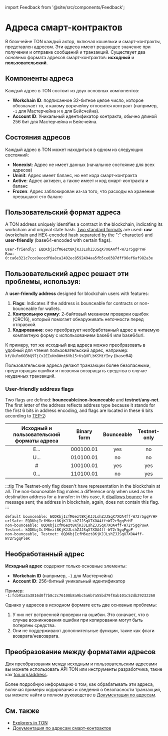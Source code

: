 import Feedback from '@site/src/components/Feedback';

# Адреса смарт-контрактов

В блокчейне TON каждый актор, включая кошельки и смарт-контракты, представлен адресом. Эти адреса имеют решающее значение при получении и отправке сообщений и транзакций. Существует два основных формата адресов смарт-контрактов: **исходный** и **пользовательский**.

## Компоненты адреса

Каждый адрес в TON состоит из двух основных компонентов:

- **Workchain ID**: подписанное 32-битное целое число, которое обозначает то, к какому воркчейну относится контракт (например, `-1` для Мастерчейна и `0` для Бейсчейна).
- **Account ID**: Уникальный идентификатор контракта, обычно длиной 256 бит для Мастерчейна и Бейсчейна.

## Состояния адресов

Каждый адрес в TON может находиться в одном из следующих состояний:

- **Nonexist**: Адрес не имеет данных (начальное состояние для всех адресов)
- **Uninit**: Адрес имеет баланс, но нет кода смарт-контракта
- **Active**: Адрес активен, а также имеет и код смарт-контракта и баланс
- **Frozen**: Адрес заблокирован из-за того, что расходы на хранение превышают его баланс

## Пользовательский формат адреса

A TON address uniquely identifies a contract in the blockchain, indicating its workchain and original state hash. [Two standard formats](/v3/documentation/smart-contracts/addresses#raw-and-user-friendly-addresses) are used: **raw** (workchain and HEX-encoded hash separated by the ":" character) and **user-friendly** (base64-encoded with certain flags).

```
User-friendly: EQDKbjIcfM6ezt8KjKJJLshZJJSqX7XOA4ff-W72r5gqPrHF
Raw: 0:ca6e321c7cce9ecedf0a8ca2492ec8592494aa5fb5ce0387dff96ef6af982a3e
```

## **Пользовательский адрес** решает эти проблемы, используя:

A **user-friendly address** designed for blockchain users with features:

1. **Flags**: Indicates if the address is bounceable for contracts or non-bounceable for wallets.
2. **Контрольную сумму**: 2-байтовый механизм проверки ошибок (CRC16), который помогает обнаруживать неточности перед отправкой.
3. **Кодирование**: оно преобразует необработанный адрес в читаемую компактную форму с использованием base64 или base64url.

К примеру, тот же исходный вид адреса можно преобразовать в удобный для чтения пользовательский адрес, например:\
`kf/8uRo6OBbQ97jCx2EIuKm8Wmt6Vb15+KsQHFLbKSMiYIny` (base64)

Пользовательские адреса делают транзакции более безопасными, предотвращая ошибки и позволяя возвращать средства в случае неудачных транзакций.

### User-friendly address flags

Two flags are defined: **bounceable**/**non-bounceable** and **testnet**/**any-net**. The first letter of the address reflects address type because it stands for the first 6 bits in address encoding, and flags are located in these 6 bits according to [TEP-2](https://github.com/ton-blockchain/TEPs/blob/master/text/0002-address.md#smart-contract-addresses):

|      Исходный и пользовательский форматы адреса      |        Binary form        | Bounceable | Testnet-only |
| :--------------------------------------------------: | :-----------------------: | :--------: | :----------: |
| E... | 000100.01 |     yes    |      no      |
| U... | 010100.01 |     no     |      no      |
|                           #                          | 100100.01 |     yes    |      yes     |
| 0... | 110100.01 |     no     |      yes     |

:::tip
The Testnet-only flag doesn't have representation in the blockchain at all. The non-bounceable flag makes a difference only when used as the destination address for a transfer: in this case, it [disallows bounce](/v3/documentation/smart-contracts/message-management/non-bounceable-messages) for a message sent; the address in blockchain, again, does not contain this flag.
:::

```
default bounceable: EQDKbjIcfM6ezt8KjKJJLshZJJSqX7XOA4ff-W72r5gqPrHF
urlSafe: EQDKbjIcfM6ezt8KjKJJLshZJJSqX7XOA4ff+W72r5gqPrHF
non-bounceable: UQDKbjIcfM6ezt8KjKJJLshZJJSqX7XOA4ff-W72r5gqPuwA
Testnet: kQDKbjIcfM6ezt8KjKJJLshZJJSqX7XOA4ff-W72r5gqPgpP
non-bounceable, Testnet: 0QDKbjIcfM6ezt8KjKJJLshZJJSqX7XOA4ff-W72r5gqPleK
```

## Необработанный адрес

**Исходный адрес** содержит только основные элементы:

- **Workchain ID** (например, `-1` для Мастерчейна)
- **Account ID**: 256-битный уникальный идентификатор

Пример:\
`-1:fcb91a3a3816d0f7b8c2c76108b8a9bc5a6b7a55bd79f8ab101c52db29232260`

Однако у адресов в исходном формате есть две основные проблемы:

1. У них нет встроенной проверки на ошибки. Это означает, что в случае возникновения ошибки при копировании могут быть потеряны средства.
2. Они не поддерживают дополнительные функции, такие как флаги возврата/невозврата.

## Преобразование между форматами адресов

Для преобразования между исходным и пользовательским адресами вы можете использовать API TON или инструменты разработчика, такие как [ton.org/address](https://ton.org/address).

Более подробную информацию о том, как обрабатывать эти адреса, включая примеры кодирования и сведения о безопасности транзакций, вы можете найти в полном руководстве в [Документации по адресам](/v3/documentation/smart-contracts/addresses).

## См. также

- [Explorers in TON](/v3/concepts/dive-into-ton/ton-ecosystem/explorers-in-ton)
- [Документация по адресам смарт-контрактов](/v3/documentation/smart-contracts/addresses)

<Feedback />

